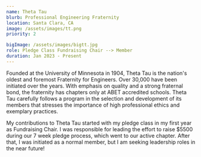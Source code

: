 ```yaml
---
name: Theta Tau
blurb: Professional Engineering Fraternity
location: Santa Clara, CA
image: /assets/images/tt.png
priority: 2

bigImage: /assets/images/bigtt.jpg
role: Pledge Class Fundraising Chair --> Member
duration: Jan 2023 - Present
---
```


Founded at the University of Minnesota in 1904, Theta Tau is the nation's oldest and foremost Fraternity for Engineers. Over 30,000 have been initiated over the years. With emphasis on quality and a strong fraternal bond, the fraternity has chapters only at ABET accredited schools. Theta Tau carefully follows a program in the selection and development of its members that stresses the importance of high professional ethics and exemplary practices.

My contributions to Theta Tau started with my pledge class in my first year as Fundraising Chair. I was responsible for leading the effort to raise $5500 during our 7 week pledge process, which went to our active chapter. After that, I was initiated as a normal member, but I am seeking leadership roles in the near future!
